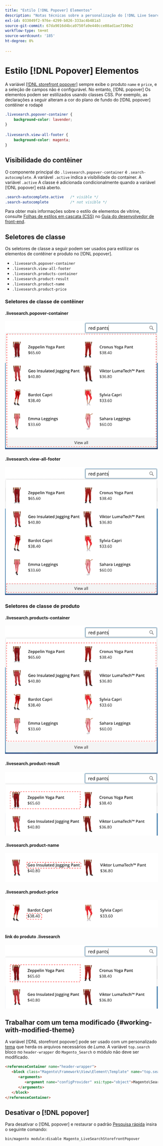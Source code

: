 ```yaml
---
title: "Estilo [!DNL Popover] Elementos"
description: "Notas técnicas sobre a personalização do [!DNL Live Search storefront popover]"
exl-id: 033049f2-976e-4299-b026-333ac4b481a3
source-git-commit: 67da9016d4bca9750fa9e440cce08ad1ae7100e2
workflow-type: tm+mt
source-wordcount: '185'
ht-degree: 0%

---
```


# Estilo [!DNL Popover] Elementos

A variável [[!DNL storefront popover]](storefront-popover.md) sempre exibe o produto `name` e `price`, e a seleção de campos não é configurável. No entanto, [!DNL popover] Os elementos podem ser estilizados usando classes CSS. Por exemplo, as declarações a seguir alteram a cor do plano de fundo do [!DNL popover] contêiner e rodapé

```css
.livesearch.popover-container {
    background-color: lavender;
}

.livesearch.view-all-footer {
    background-color: magenta;
}
```

## Visibilidade do contêiner

O componente principal do `.livesearch.popover-container` é `.search-autocomplete`.  A variável `.active` indica a visibilidade do container. A variável `.active` A classe é adicionada condicionalmente quando a variável [!DNL popover] está aberto.

```css
.search-autocomplete.active   /* visible */
.search-autocomplete          /* not visible */
```

Para obter mais informações sobre o estilo de elementos de vitrine, consulte [Folhas de estilos em cascata (CSS)](https://developer.adobe.com/commerce/frontend-core/guide/css/) no [Guia do desenvolvedor de front-end](https://developer.adobe.com/commerce/frontend-core/guide/).

## Seletores de classe

Os seletores de classe a seguir podem ser usados para estilizar os elementos de contêiner e produto no [!DNL popover].

* `.livesearch.popover-container`
* `.livesearch.view-all-footer`
* `.livesearch.products-container`
* `.livesearch.product-result`
* `.livesearch.product-name`
* `.livesearch.product-price`

### Seletores de classe de contêiner

#### .livesearch.popover-container

![[!DNL Popover] container](assets/livesearch-popover-container.png)

#### .livesearch.view-all-footer

![Exibir todos os rodapés](assets/livesearch-view-all-footer.png)

### Seletores de classe de produto

#### .livesearch.products-container

![Contêiner do produto](assets/livesearch-product-container.png)

#### .livesearch.product-result

![Resultado do produto](assets/livesearch-product-result.png)

#### .livesearch.product-name

![Nome do produto](assets/livesearch-product-name.png)

#### .livesearch.product-price

![Preço do produto](assets/livesearch-product-price.png)

#### link do produto .livesearch

![Resultado do produto](assets/livesearch-product-link.png)

## Trabalhar com um tema modificado {#working-with-modified-theme}

A variável [!DNL storefront popover] pode ser usado com um personalizado [tema](https://developer.adobe.com/commerce/frontend-core/guide/themes/) que herda os arquivos necessários de *Luma*. A variável `top.search` bloco no `header-wrapper` do `Magento_Search` o módulo não deve ser modificado.

```html
<referenceContainer name="header-wrapper">
   <block class="Magento\Framework\View\Element\Template" name="top.search" as="topSearch" template="Magento_Search::form.mini.phtml">
      <arguments>
         <argument name="configProvider" xsi:type="object">Magento\Search\ViewModel\ConfigProvider</argument>
      </arguments>
   </block>
</referenceContainer>
```

## Desativar o [!DNL popover]

Para desativar o [!DNL popover] e restaurar o padrão [Pesquisa rápida](https://experienceleague.adobe.com/docs/commerce-admin/catalog/catalog/search/search.html#quick-search) insira o seguinte comando:

```bash
bin/magento module:disable Magento_LiveSearchStorefrontPopover
```
